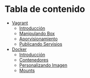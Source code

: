 <!-- md-toc-begin -->
# Tabla de contenido
* [Vagrant](#mark-vagrant)
  * [Introducción](vagrant/1-Introduccion.md)
  * [Manipulando Box](vagrant/2-Trabajando_box.md)
  * [Aporvisionamiento](vagrant/3-Aprovisionamiento.md)
  * [Publicando Servisios](vagrant/4-Publicando_servicios.md)
* [Docker](#mark-docker)
  * [Introducción](docker/1-Introduccion.md)
  * [Contenedores](docker/2-Contenedores.md)
  * [Personalizando Imagen](docker/3-Creando_imagen.md)
  * [Mounts](docker/4-Mounts.md)
<!-- md-toc-end -->
